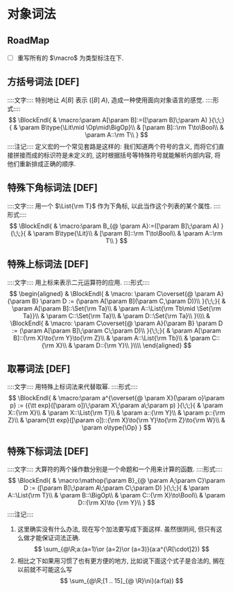 # 对象词法

## RoadMap
- [ ] 重写所有的 $\macro$ 为类型标注在下. 

## 方括号词法 [DEF]
::::文字::::
特别地让 $A[B]$ 表示 $([B]\;A)$, 造成一种使用面向对象语言的感觉. 
::::形式::::
$$
\BlockEndl{
    & \macro:\param A[\param B]:=([\param B]\;\param A)
}{\;\;}{
    & \param B\type{\Lit\mid \Op\mid\BigOp}\\
    & [\param B]::\rm T\to\Bool\\
    & \param A::\rm T\\
}
$$
::::注记::::
定义宏的一个常见套路是这样的: 
我们知道两个符号的含义, 而将它们直接拼接而成的标识符是未定义的, 这时根据括号等特殊符号就能解析内部内容, 将他们重新排成正确的顺序. 

## 特殊下角标词法 [DEF]
::::文字::::
用一个 $\List{\rm T}$ 作为下角标, 以此当作这个列表的某个属性. 
::::形式::::
$$
\BlockEndl{
    & \macro:\param B_{@ \param A}:=([\param B]\;\param A)
}{\;\;}{
    & \param B\type{\Lit}\\
    & [\param B]::\rm T\to\Bool\\
    & \param A::\rm T\\
}
$$

## 特殊上标词法 [DEF]
::::文字::::
用上标来表示二元运算符的应用. 
::::形式::::
$$
\begin{aligned}
& \BlockEndl{
    & \macro: \param C\overset{@ \param A}{\param B} \param D := 
        (\param A[\param B](\param C,\param D))\\
}{\;\;}{
    & \param A[\param B]::\Set{\rm Ta}\\
    & \param A::\List{\rm Tb\mid \Set{\rm Ta}}\\
    & \param C::\Set{\rm Ta}\\
    & \param D::\Set{\rm Ta}\\
}\\\\
& \BlockEndl{
    & \macro: \param C\overset{@ \param A}{\param B} \param D := 
        (\param A[\param B]\;\param C\;\param D)\\
}{\;\;}{
    & \param A[\param B]::{\rm X}\to{\rm Y}\to{\rm Z}\\
    & \param A::\List{\rm Tb}\\
    & \param C::{\rm X}\\
    & \param D::{\rm Y}\\
}\\\\
\end{aligned}
$$

## 取幂词法 [DEF]
::::文字::::
用特殊上标词法来代替取幂. 
::::形式::::
$$
\BlockEndl{
    & \macro:\param a^{\overset{@ \param X}{\param o}\param p} := 
    ({\tt exp}([\param o])\;\param X\;\param a\;\param p)
}{\;\;}{
    & \param X::{\rm X}\\
    & \param X::\List{\rm T}\\
    & \param a::{\rm Y}\\
    & \param p::{\rm Z}\\
    & \param{\tt exp}([\param o])::{\rm X}\to{\rm Y}\to{\rm Z}\to{\rm W}\\
    & \param o\type{\Op}
}
$$

## 特殊下标词法 [DEF]
::::文字::::
大算符的两个操作数分别是一个命题和一个用来计算的函数. 
::::形式::::
$$
\BlockEndl{
    & \macro:\mathop{\param B}_{@ \param A;\param C}\param D
    := ([\param B]\;\param A\;\param C\;\param D)
}{\;\;}{
    & \param A::\List{\rm T}\\
    & \param B::\BigOp\\
    & \param C::{\rm X}\to\Bool\\
    & \param D::{\rm X}\to {\rm Y}\\
}
$$
::::注记::::
1. 这里确实没有什么办法, 现在写个加法要写成下面这样. 虽然很阴间, 但只有这么做才能保证词法正确. $$
\sum_{@\R;a:(a=1)\or (a=2)\or (a=3)}(a:a^{\R[\cdot]2})
$$
2. 相比之下如果用习惯了也有更方便的地方, 比如说下面这个式子是合法的, 搁在以前就不可能这么写$$
\sum_{@\R;[1 .. 15]_{@ \R}\ni}(a:f(a))
$$
